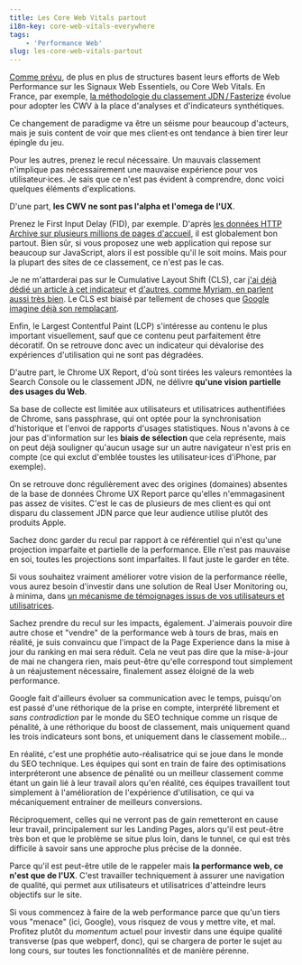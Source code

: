 ```yaml
---
title: Les Core Web Vitals partout
i18n-key: core-web-vitals-everywhere
tags:
    - 'Performance Web'
slug: les-core-web-vitals-partout
---
```


[Comme prévu](/notes/2020-05-core-web-vitals-qu-en-penser/), de plus en plus de structures basent leurs efforts de Web Performance sur les Signaux Web Essentiels, ou <span lang="en">Core Web Vitals</span>. En France, par exemple, [la méthodologie du classement JDN&#8239;/&#8239;Fasterize](https://journaldunet.com/solutions/dsi/1497377-methodologie-du-classement-webperf-fasterize-jdn/) évolue pour adopter les CWV à la place d'analyses et d'indicateurs synthétiques.

Ce changement de paradigme va être un séisme pour beaucoup d'acteurs, mais je suis content de voir que mes client·es ont tendance à bien tirer leur épingle du jeu.

Pour les autres, prenez le recul nécessaire. Un mauvais classement n'implique pas nécessairement une mauvaise expérience pour vos utilisateur·ices. Je sais que ce n'est pas évident à comprendre, donc voici quelques éléments d'explications.

D'une part, **les CWV ne sont pas l'alpha et l'omega de l'UX**.

Prenez le <span lang="en">First Input Delay</span> (FID), par exemple. D'après [les données HTTP Archive sur plusieurs millions de pages d'accueil](https://almanac.httparchive.org/fr/2020/performance#core-web-vitals-le-first-input-delay), il est globalement bon partout. Bien sûr, si vous proposez une web application qui repose sur beaucoup sur JavaScript, alors il est possible qu'il le soit moins. Mais pour la plupart des sites de ce classement, ce n'est pas le cas.

Je ne m'attarderai pas sur le <span lang="en">Cumulative Layout Shift</span> (CLS), car [j'ai déjà dédié un article à cet indicateur](/notes/2020-09-cumulative-layout-shift-stabilite-page/) et [d'autres, comme Myriam, en parlent aussi très bien](https://www.youtube.com/watch?v=J_UO2ax2MQw). Le CLS est biaisé par tellement de choses que <a href="https://web.dev/better-layout-shift-metric/" hreflang="en">Google imagine déjà son remplaçant</a>.

Enfin, le <span lang="en">Largest Contentful Paint</span> (LCP) s'intéresse au contenu le plus important visuellement, sauf que ce contenu peut parfaitement être décoratif. On se retrouve donc avec un indicateur qui dévalorise des expériences d'utilisation qui ne sont pas dégradées.

D'autre part, le <span lang="en">Chrome UX Report</span>, d'où sont tirées les valeurs remontées la <span lang="en">Search Console</span> ou le classement JDN, ne délivre **qu'une vision partielle des usages du Web**.

Sa base de collecte est limitée aux utilisateurs et utilisatrices authentifiées de Chrome, sans <span lang="en">passphrase</span>, qui ont optée pour la synchronisation d'historique et l'envoi de rapports d'usages statistiques. Nous n'avons à ce jour pas d'information sur les **biais de sélection** que cela représente, mais on peut déjà souligner qu'aucun usage sur un autre navigateur n'est pris en compte (ce qui exclut d'emblée toustes les utilisateur·ices d'iPhone, par exemple).

On se retrouve donc régulièrement avec des origines (domaines) absentes de la base de données Chrome UX Report parce qu'elles n'emmagasinent pas assez de visites. C'est le cas de plusieurs de mes client·es qui ont disparu du classement JDN parce que leur audience utilise plutôt des produits Apple.

Sachez donc garder du recul par rapport à ce référentiel qui n'est qu'une projection imparfaite et partielle de la performance. Elle n'est pas mauvaise en soi, toutes les projections sont imparfaites. Il faut juste le garder en tête.

Si vous souhaitez vraiment améliorer votre vision de la performance réelle, vous aurez besoin d'investir dans une solution de <span lang="en">Real User Monitoring</span> ou, à minima, dans [un mécanisme de témoignages issus de vos utilisateurs et utilisatrices](https://www.youtube.com/watch?v=G-XJgn7A3iQ).

Sachez prendre du recul sur les impacts, également. J'aimerais pouvoir dire autre chose et "vendre" de la performance web à tours de bras, mais en réalité, je suis convaincu que l'impact de la Page Experience dans la mise à jour du ranking en mai sera réduit. Cela ne veut pas dire que la mise-à-jour de mai ne changera rien, mais peut-être qu'elle correspond tout simplement à un réajustement nécessaire, finalement assez éloigné de la web performance.

Google fait d'ailleurs évoluer sa communication avec le temps, puisqu'on est passé d'une réthorique de la prise en compte, interprété librement et _sans contradiction_ par le monde du SEO technique comme un risque de pénalité, à une réthorique du boost de classement, mais uniquement quand les trois indicateurs sont bons, et uniquement dans le classement mobile…

En réalité, c'est une prophétie auto-réalisatrice qui se joue dans le monde du SEO technique. Les équipes qui sont en train de faire des optimisations interpréteront une absence de pénalité ou un meilleur classement comme étant un gain lié à leur travail alors qu'en réalité, ces équipes travaillent tout simplement à l'amélioration de l'expérience d'utilisation, ce qui va mécaniquement entrainer de meilleurs conversions.

Réciproquement, celles qui ne verront pas de gain remetteront en cause leur travail, principalement sur les <span lang="en">Landing Pages</span>, alors qu'il est peut-être très bon et que le problème se situe plus loin, dans le tunnel, ce qui est très difficile à savoir sans une approche plus précise de la donnée.

Parce qu'il est peut-être utile de le rappeler mais **la performance web, ce n'est que de l'UX**. C'est travailler techniquement à assurer une navigation de qualité, qui permet aux utilisateurs et utilisatrices d'atteindre leurs objectifs sur le site.

Si vous commencez à faire de la web performance parce que qu'un tiers vous "menace" (ici, Google), vous risquez de vous y mettre vite, et mal. Profitez plutôt du <i lang="latin">momentum</i> actuel pour investir dans une équipe qualité transverse (pas que webperf, donc), qui se chargera de porter le sujet au long cours, sur toutes les fonctionnalités et de manière pérenne.
